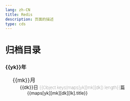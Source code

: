 ```yaml
---
lang: zh-CN  
title: Redis  
description: 页面的描述  
type: cds  
---
```


# 归档目录

<div class="archives-body">
    <div class="archives-box overflow-initial">
        <div v-for="yk in Object.keys(maps)" :key="yk">
            <h3 class="year pointer">{{yk}}年</h3>
            <ul class="list-box">
                <li v-for="mk in Object.keys(maps[yk])" :key="mk">
                    <span class="month pointer">{{mk}}月</span>
                    <ul class="list-box" style="display: block;">
                        <li class="month-li" v-for="dk in Object.keys(maps[yk][mk])" :key="dk">
                            <span class="day">{{dk}}日 <span class="num">{{Object.keys(maps[yk][mk][dk]).length}}篇</span> </span>
                            <ul class="list-box" style="display: block;">
                                <li class="article-item" v-for="lk in Object.keys(maps[yk][mk][dk])" :key="lk" >
                                    <a :href="maps[yk][mk][dk][lk].path" class>{{maps[yk][mk][dk][lk].title}}</a> 
                                </li>
                            </ul>
                        </li>
                    </ul>
                </li>
            </ul>
        </div>
    </div>
</div>


<script>
    export default {
    name: './docs/backend/redis/README.md',
    data() {
        return {
          maps: {"2021":{"12":{"14":[{"title":"CentOS安装Redis","path":"CentOS安装Redis.html","createTime":"2021-12-14T11:23:53.259Z"}]}}}
        }
      }
    }
</script>
<style scoped>
.archives-box .num {
    font-size: 14px;
    font-weight: 100;
}
.archives-box .month{
    -webkit-font-smoothing: antialiased;
    -moz-osx-font-smoothing: grayscale;
    font-size: 1.25em;
}
.archives-box .day{
    font-size: 15px;
}
.archives-box ul, ol {
    list-style-type: none;
}
.archives-box .list-box{
     padding-left: 23px;
}
</style>
            
<Comment></Comment>
